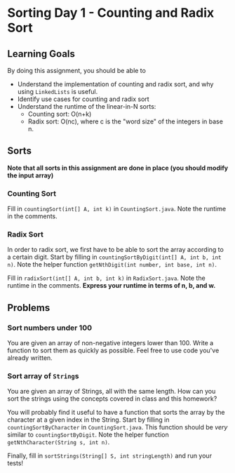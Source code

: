 # Sorting Day 1 - Counting and Radix Sort

## Learning Goals

By doing this assignment, you should be able to

* Understand the implementation of counting and radix sort, and why using `LinkedLists` is useful.
* Identify use cases for counting and radix sort
* Understand the runtime of the linear-in-N sorts:
  * Counting sort: O(n+k)
  * Radix sort: O(nc), where c is the "word size" of the integers in base n.

## Sorts

**Note that all sorts in this assignment are done in place (you should modify the input array)**

### Counting Sort

Fill in `countingSort(int[] A, int k)` in `CountingSort.java`. Note the runtime in the comments.

### Radix Sort

In order to radix sort, we first have to be able to sort the array according to a certain digit. Start by filling in `countingSortByDigit(int[] A, int b, int n)`. Note the helper function `getNthDigit(int number, int base, int n)`.

Fill in `radixSort(int[] A, int b, int k)` in `RadixSort.java`. Note the runtime in the comments. **Express your runtime in terms of n, b, and w.**

## Problems

### Sort numbers under 100

You are given an array of non-negative integers lower than 100. Write a function to sort them as quickly as possible. Feel free to use code you've already written.

### Sort array of `String`s

You are given an array of Strings, all with the same length. How can you sort the strings using the concepts covered in class and this homework?

You will probably find it useful to have a function that sorts the array by the character at a given index in the String. Start by filling in `countingSortByCharacter` in `CountingSort.java`. This function should be *very* similar to `countingSortByDigit`. Note the helper function `getNthCharacter(String s, int n)`.

Finally, fill in `sortStrings(String[] S, int stringLength)` and run your tests!
